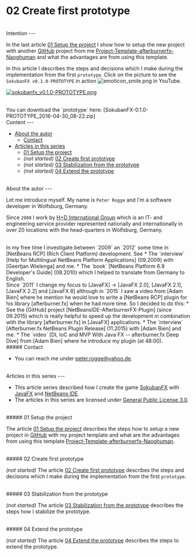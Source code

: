02 Create first prototype
===



<br />
Intention
---

In the last article [01 Setup the project] I show how to setup the new project 
with another [GitHub] project from me [Project-Template-afterburnerfx-Naoghuman] 
and what the advantages are from using this template.

In this article I describes the steps and decisions which I make during the 
implementation from the first `prototype`. Click on the picture to see the 
`SokubanFX v0.1.0-PROTOTYPE` in action ![emoticon_smile.png][emoticon_smile] in 
YouTube.

[![sokubanfx_v0.1.0-PROTOTYPE.png][sokubanfx_v0.1.0-PROTOTYPE]](https://www.youtube.com/watch?v=Kp1vWjLTIvY "SokubanFX v0.1.0-PROTOTYPE")

<br/>
You can download the `prototype` here: [SokubanFX-0.1.0-PROTOTYPE_2016-04-30_08-22.zip]



<br />
Content
---

* [About the autor](#Autor)
    * [Contact](#Contact)
* [Articles in this series](#Articles)
    * [01 Setup the project](#SetupProject)
    * _(not started)_ [02 Create first prototype](#CreatePrototype)
    * _(not started)_ [03 Stabilization from the prototype](#StabilizationPrototype)
    * _(not started)_ [04 Extend the prototype](#ExtendPrototype)



<br />
About the autor<a name="Autor" />
---

Let me introduce myself. My name is `Peter Rogge` and I'm a software developer 
in Wolfsburg, Germany.

Since `2008` I work by [H+D International Group] which is an IT- and engineering 
service provider represented nationally and internationally in over 20 locations 
with the head-quarters in Wolfsburg, Germany.


<br />
In my free time I investigate between `2009` an `2012` some time in [NetBeans RCP] &#40;Rich 
Client Platform&#41; development.  
See  
* The `interview` [Help for Multilingual NetBeans Platform Applications] &#40;09.2009&#41; with 
  [Geertjan Wielenga] and me.
* The `book` [NetBeans Platform 6.9 Developer's Guide] &#40;08.2010&#41; which I helped to 
  translate from Germany to English.

<br />
Since `2011` I change my focus to [JavaFX] -> [JavaFX 2.0], [JavaFX 2.1], [JavaFX 2.2] and 
[JavaFX 8] although in `2015` I saw a video from [Adam Bien] where he mention he would love 
to write a [NetBeans RCP] plugin for his library [afterburner.fx] when he had more time.  
So I decided to do this:
* See the [GitHub] project [NetBeansIDE-AfterburnerFX-Plugin] &#40;since 09.2015&#41; which is 
  really helpful to speed up the development in combination with the library [afterburner.fx]
  in [JavaFX] applications.
* The `interview` [Afterburner.fx NetBeans Plugin Release] &#40;11.2015&#41; with [Adam Bien] and me.
* The `video` [DI, IoC and MVP With Java FX -- afterburner.fx Deep Dive] from [Adam Bien] 
  where he introduce my plugin &#40;at 48:00&#41;.


<br />
##### Contact<a name="Contact" />

* You can reach me under <peter.rogge@yahoo.de>.



<br />
Articles in this series<a name="Articles" />
---

* This article series described how I create the game [SokubanFX] with [JavaFX] 
  and [NetBeans IDE].
* The articles in this series are licensed under [General Public License 3.0].


<br />
##### 01 Setup the project<a name="SetupProject" />

The article [01 Setup the project] describes the steps how to setup a new project 
in [GitHub] with my project template and what are the advantages from using this
template [Project-Template-afterburnerfx-Naoghuman].


<br />
##### 02 Create first prototype<a name="CreatePrototype" />

_(not started)_ The article [02 Create first prototype] describes the steps and 
decisions which I make during the implementation from the first `prototype`.


<br />
##### 03 Stabilization from the prototype<a name="StabilizationPrototype" />

_(not started)_ The article [03 Stabilization from the prototype] describes the 
steps how I stabilize the prototype.


<br />
##### 04 Extend the prototype<a name="ExtendPrototype" />

_(not started)_ The article [04 Extend the prototype] describes the steps to 
extend the prototype.



[//]: # (Images)
[emoticon_smile]:https://cloud.githubusercontent.com/assets/8161815/10268707/76d6c5f2-6ac1-11e5-9330-15a8943f1b0d.png
[emoticon_grin]:https://cloud.githubusercontent.com/assets/8161815/10268709/7b073800-6ac1-11e5-85b3-d0e342acc403.png
[emoticon_tongue]:https://cloud.githubusercontent.com/assets/8161815/10268706/741f41fe-6ac1-11e5-88ea-1b4d807b2283.png
[sokubanfx_v0.1.0-PROTOTYPE]:https://cloud.githubusercontent.com/assets/8161815/15157275/305a7ba6-16eb-11e6-9b1f-737c9a0ca2b8.png


[//]: # (Links)
[01 Setup the project]:01_Setup-the-project.md
[02 Create first prototype]:02_Create-first-prototype.md
[03 Stabilization from the prototype]:03_Stabilization-from-the-prototype.md
[04 Extend the prototype]:04_Extend-the-prototype.md
[Adam Bien]:http://www.adam-bien.com/roller/abien/
[Afterburner.fx NetBeans Plugin Release]:http://www.adam-bien.com/roller/abien/entry/afterburner_fx_netbeans_plugin_release
[afterburner.fx]:https://github.com/AdamBien/afterburner.fx
[DI, IoC and MVP With Java FX -- afterburner.fx Deep Dive]:https://www.youtube.com/watch?v=WsV7kSSSOGs
[Geertjan Wielenga]:https://blogs.oracle.com/geertjan/entry/welcome_to_me
[General Public License 3.0]:http://www.gnu.org/licenses/gpl-3.0.en.html
[GitHub]:https://github.com/
[H+D International Group]:https://www.hud.de/en/
[Help for Multilingual NetBeans Platform Applications]:
[Java]:https://en.wikipedia.org/wiki/Java_%28programming_language%29
[JavaFX]:http://docs.oracle.com/javase/8/javase-clienttechnologies.htm
[JavaFX 2.0]:https://en.wikipedia.org/wiki/JavaFX#JavaFX_2.0
[JavaFX 2.1]:https://en.wikipedia.org/wiki/JavaFX#JavaFX_2.1
[JavaFX 2.2]:https://en.wikipedia.org/wiki/JavaFX#JavaFX_2.2
[JavaFX 8]:https://en.wikipedia.org/wiki/JavaFX#JavaFX_8
[NetBeans IDE]:https://netbeans.org/
[NetBeans Platform 6.9 Developer's Guide]:https://www.packtpub.com/application-development/netbeans-platform-69-developers-guide
[NetBeans RCP]:https://netbeans.org/kb/trails/platform.html
[NetBeansIDE-AfterburnerFX-Plugin]:https://github.com/Naoghuman/NetBeansIDE-AfterburnerFX-Plugin
[Project-Template-afterburnerfx-Naoghuman]:https://github.com/Naoghuman/Project-Templates/tree/master/Project-Template-afterburnerfx-Naoghuman
[SokubanFX]:https://github.com/Naoghuman/SokubanFX
[SokubanFX-0.1.0-PROTOTYPE_2016-04-30_08-22.zip]:https://github.com/Naoghuman/SokubanFX/releases/tag/v0.1.0
[Swing2D]:https://docs.oracle.com/javase/tutorial/2d/
